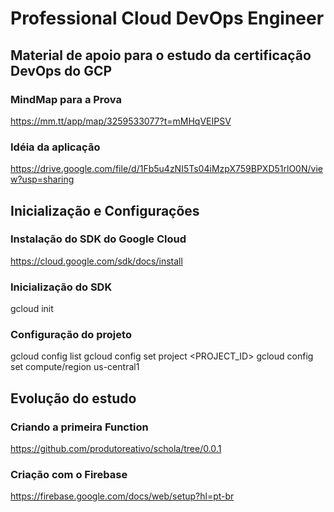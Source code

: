 # Professional Cloud DevOps Engineer

## Material de apoio para o estudo da certificação DevOps do GCP

### MindMap para a Prova
https://mm.tt/app/map/3259533077?t=mMHqVEIPSV

### Idéia da aplicação
https://drive.google.com/file/d/1Fb5u4zNI5Ts04iMzpX759BPXD51rlO0N/view?usp=sharing

## Inicialização e Configurações

### Instalação do SDK do Google Cloud
 https://cloud.google.com/sdk/docs/install

### Inicialização do SDK
gcloud init

### Configuração do projeto
gcloud config list
gcloud config set project <PROJECT_ID>
gcloud config set compute/region us-central1

## Evolução do estudo

### Criando a primeira Function
https://github.com/produtoreativo/schola/tree/0.0.1

### Criação com o Firebase
https://firebase.google.com/docs/web/setup?hl=pt-br